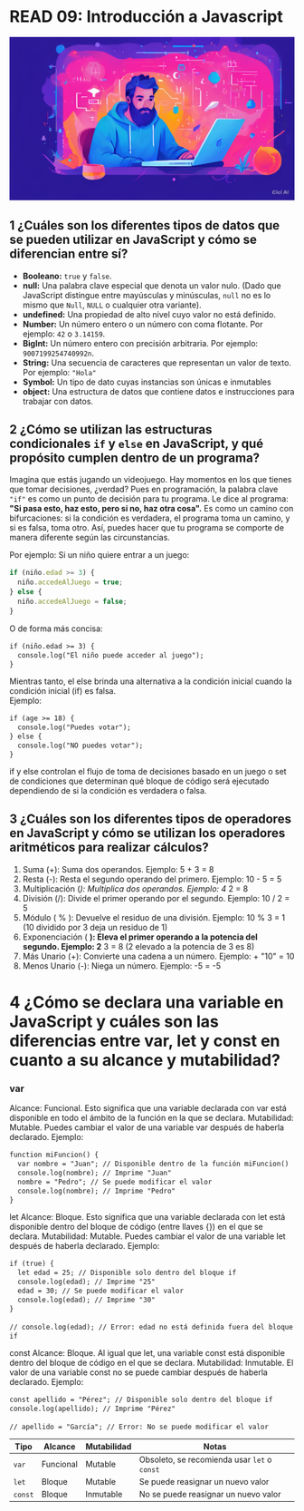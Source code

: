 # READ 09: Introducción a Javascript

<img src="../Blog/assets/jsCover.png" alt="illustration a man and his laptop" alt ="destiny image">

## 1 ¿Cuáles son los diferentes tipos de datos que se pueden utilizar en JavaScript y cómo se diferencian entre sí?

- **Booleano:** `true` y `false`.
- **null:** Una palabra clave especial que denota un valor nulo. (Dado que JavaScript distingue entre mayúsculas y minúsculas, `null` no es lo mismo que `Null`, `NULL` o cualquier otra variante).
- **undefined:** Una propiedad de alto nivel cuyo valor no está definido.
- **Number:** Un número entero o un número con coma flotante. Por ejemplo: `42` o `3.14159`.
- **BigInt:** Un número entero con precisión arbitraria. Por ejemplo: `9007199254740992n`.
- **String:** Una secuencia de caracteres que representan un valor de texto. Por ejemplo: `"Hola"`
- **Symbol:** Un tipo de dato cuyas instancias son únicas e inmutables
- **object:** Una estructura de datos que contiene datos e instrucciones para trabajar con datos.

## 2 ¿Cómo se utilizan las estructuras condicionales `if` y `else` en JavaScript, y qué propósito cumplen dentro de un programa?

Imagina que estás jugando un videojuego. Hay momentos en los que tienes que tomar decisiones, ¿verdad? Pues en programación, la palabra clave `"if"` es como un punto de decisión para tu programa. Le dice al programa: **"Si pasa esto, haz esto, pero si no, haz otra cosa".**
Es como un camino con bifurcaciones: si la condición es verdadera, el programa toma un camino, y si es falsa, toma otro. Así, puedes hacer que tu programa se comporte de manera diferente según las circunstancias.

Por ejemplo: Si un niño quiere entrar a un juego:

```javascript
if (niño.edad >= 3) {
  niño.accedeAlJuego = true;
} else {
  niño.accedeAlJuego = false;
}
```

O de forma más concisa:

```
if (niño.edad >= 3) {
  console.log("El niño puede acceder al juego");
}
```

Mientras tanto, el else brinda una alternativa a la condición inicial cuando la condición inicial (if) es falsa.<br>
Ejemplo:

```
if (age >= 18) {
  console.log("Puedes votar");
} else {
  console.log("NO puedes votar");
}
```

if  y else controlan el flujo de toma de decisiones basado en un juego o set de condiciones que determinan qué bloque de código será ejecutado dependiendo de si la condición es verdadera o falsa.

## 3 ¿Cuáles son los diferentes tipos de operadores en JavaScript y cómo se utilizan los operadores aritméticos para realizar cálculos?

1. Suma (+): Suma dos operandos.
Ejemplo: 5 + 3 = 8
1. Resta (-): Resta el segundo operando del primero.
Ejemplo: 10 - 5 = 5
1. Multiplicación (*): Multiplica dos operandos.
Ejemplo: 4* 2 = 8
1. División (/): Divide el primer operando por el segundo.
Ejemplo: 10 / 2 = 5
1. Módulo ( % ): Devuelve el residuo de una división.
Ejemplo: 10 % 3 = 1 (10 dividido por 3 deja un residuo de 1)
1. Exponenciación ( **): Eleva el primer operando a la potencia del segundo.
Ejemplo: 2** 3 = 8 (2 elevado a la potencia de 3 es 8)
1. Más Unario (+): Convierte una cadena a un número.
Ejemplo: + "10" = 10
1. Menos Unario (-): Niega un número.
Ejemplo: -5 = -5

# 4 ¿Cómo se declara una variable en JavaScript y cuáles son las diferencias entre var, let y const en cuanto a su alcance y mutabilidad?

<h3>var</h3>
Alcance: Funcional. Esto significa que una variable declarada con var está disponible en todo el ámbito de la función en la que se declara.
Mutabilidad: Mutable. Puedes cambiar el valor de una variable var después de haberla declarado.
Ejemplo:

```
function miFuncion() {
  var nombre = "Juan"; // Disponible dentro de la función miFuncion()
  console.log(nombre); // Imprime "Juan"
  nombre = "Pedro"; // Se puede modificar el valor
  console.log(nombre); // Imprime "Pedro"
}
```

let
Alcance: Bloque. Esto significa que una variable declarada con let está disponible dentro del bloque de código (entre llaves {}) en el que se declara.
Mutabilidad: Mutable. Puedes cambiar el valor de una variable let después de haberla declarado.
Ejemplo:

```
if (true) {
  let edad = 25; // Disponible solo dentro del bloque if
  console.log(edad); // Imprime "25"
  edad = 30; // Se puede modificar el valor
  console.log(edad); // Imprime "30"
}

// console.log(edad); // Error: edad no está definida fuera del bloque if
```

const
Alcance: Bloque. Al igual que let, una variable const está disponible dentro del bloque de código en el que se declara.
Mutabilidad: Inmutable. El valor de una variable const no se puede cambiar después de haberla declarado.
Ejemplo:

```
const apellido = "Pérez"; // Disponible solo dentro del bloque if
console.log(apellido); // Imprime "Pérez"

// apellido = "García"; // Error: No se puede modificar el valor
```

| Tipo     | Alcance      | Mutabilidad   | Notas                                          |
| -------- | ------------ | ------------- | ------------------------------------------------ |
| `var`    | Funcional    | Mutable       | Obsoleto, se recomienda usar `let` o `const` |
| `let`    | Bloque       | Mutable       | Se puede reasignar un nuevo valor                |
| `const`  | Bloque       | Inmutable      | No se puede reasignar un nuevo valor             |
